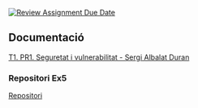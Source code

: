 [![Review Assignment Due Date](https://classroom.github.com/assets/deadline-readme-button-22041afd0340ce965d47ae6ef1cefeee28c7c493a6346c4f15d667ab976d596c.svg)](https://classroom.github.com/a/S9WTUTwx)
## Documentació
[T1. PR1. Seguretat i vulnerabilitat - Sergi Albalat Duran](https://docs.google.com/document/d/1hNNVpM-01aiFlsmw5TmG2KYogTNS0ulfTsVgApg2d4M/edit?tab=t.0#heading=h.yh74i2xlpvvj)
### Repositori Ex5
[Repositori](https://github.com/SergiAlbalat/T1.PR1SeguretatIVulnerabilitatEx5-SergiAlbalat)
